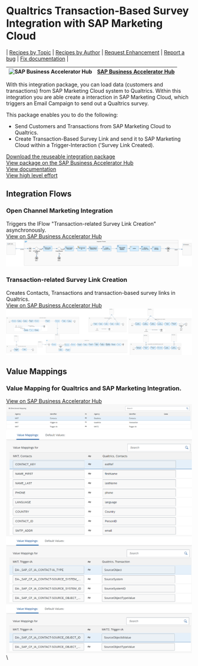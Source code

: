 # Qualtrics Transaction-Based Survey Integration with SAP Marketing Cloud

\| [Recipes by Topic](../../readme.md ) \| [Recipes by Author](../../author.md ) \| [Request Enhancement](https://github.com/SAP-samples/cloud-integration-flow/issues/new?assignees=&labels=Recipe%20Fix,enhancement&template=recipe-request.md&title=Improve%20Qualtrics%20Transaction-Based%20Survey%20Integration%20with%20SAP%20Marketing%20Cloud ) \| [Report a bug](https://github.com/SAP-samples/cloud-integration-flow/issues/new?assignees=&labels=Recipe%20Fix,bug&template=bug_report.md&title=Issue%20with%20Qualtrics%20Transaction-Based%20Survey%20Integration%20with%20SAP%20Marketing%20Cloud ) \| [Fix documentation](https://github.com/SAP-samples/cloud-integration-flow/issues/new?assignees=&labels=Recipe%20Fix,documentation&template=bug_report.md&title=Docu%20fix%20Qualtrics%20Transaction-Based%20Survey%20Integration%20with%20SAP%20Marketing%20Cloud ) \|

![SAP Business Accelerator Hub](https://github.com/SAPAPIBusinessHub.png?size=50 ) | [SAP Business Accelerator Hub](https://api.sap.com/allcommunity) |
----|----|

With this integration package, you can load data (customers and transactions) from SAP Marketing Cloud system to  Qualtrics. Within this integration you are able create a interaction in SAP Marketing Cloud, which triggers an Email Campaign to send out a Qualtrics survey.

This package enables you to do the following:

* Send Customers and Transactions from SAP Marketing Cloud to Qualtrics.
* Create Transaction-Based Survey Link and send it to SAP Marketing Cloud within a Trigger-Interaction ('Survey Link Created).

[Download the reuseable integration package](QualtricsTransaction-BasedSurveyIntegrationwithSAPMarketingCloud.zip)\
[View package on the SAP Business Accelerator Hub](https://api.sap.com/package/QualtricsextendedIntegrationwithSAPMarketingCloud/overview)\
[View documentation](Marketing_Qualtrics_API_Business_Hub_Doku.pdf)\
[View high level effort](effort.md)


## Integration Flows

### Open Channel Marketing Integration
Triggers the IFlow "Transaction-related Survey Link Creation" asynchronously.\
[View on SAP Business Accelerator Hub](https://api.sap.com/integrationflow/Open_Channel_Marketing_Integration)
![Open Channel Marketing Integration](open-channel-marketing-integration.png)

### Transaction-related Survey Link Creation
Creates Contacts, Transactions and transaction-based survey links in Qualtrics.\
[View on SAP Business Accelerator Hub](https://api.sap.com/integrationflow/Personal_Survey_Link_Creation)
![Transaction-related Survey Link Creation](transaction-related-survey-link-creation.png)

## Value Mappings
### Value Mapping for Qualtrics and SAP Marketing Integration.
[View on SAP Business Accelerator Hub](https://api.sap.com/valuemapping/Value_Mapping_MKT_Qualtrics)
![input-image](Value_Mapping_for_Qualtrics_and_SAP_Marketing_Integration_Contacts.png)\
![input-image](Value_Mapping_for_Qualtrics_and_SAP_Marketing_Integration_Contacts1.png)\
![input-image](Value_Mapping_for_Qualtrics_and_SAP_Marketing_IntegrationMKT.png)\
![input-image](Value_Mapping_for_Qualtrics_and_SAP_Marketing_Integration_MKT1.png)\

